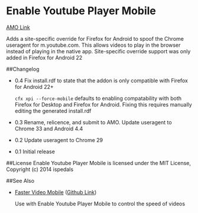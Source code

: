 # Enable Youtube Player Mobile

[AMO Link](https://addons.mozilla.org/en-US/firefox/addon/enable-youtube-player-mobile/)

Adds a site-specific override for Firefox for Android to spoof the Chrome useragent for m.youtube.com. This allows videos to play in the browser instead of playing in the native app.
Site-specific override support was only added in Firefox for Android 22

##Changelog

* 0.4
Fix install.rdf to state that the addon is only compatible with Firefox for Android 22+

	`cfx xpi --force-mobile` defaults to enabling compatability with both Firefox for Desktop and Firefox for Android.
	Fixing this requires manually editing the generated install.rdf

* 0.3
Rename, relicence, and submit to AMO. Update useragent to Chrome 33 and Android 4.4

* 0.2
Update useragent to Chrome 29

* 0.1
Initial release

##License
Enable Youtube Player Mobile is licensed under the MIT License, Copyright (c) 2014 ispedals

##See Also
* [Faster Video Mobile](https://addons.mozilla.org/en-US/android/addon/faster-video-mobile) ([Github Link](https://github.com/ispedals/Faster-Video-Mobile))

  Use with Enable Youtube Player Mobile to control the speed of videos
